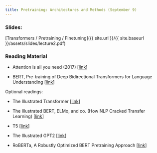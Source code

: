 ```yaml
---
title: Pretraining: Architectures and Methods (September 9)
---
```


### Slides: 

[Transformers / Pretraining / Finetuning]({{ site.url }}/{{ site.baseurl }}/assets/slides/lecture2.pdf)

### Reading Material 
- Attention is all you need (2017) [[link](https://arxiv.org/abs/1706.03762)]

- BERT, Pre-training of Deep Bidirectional Transformers for Language Understanding  [[link](https://arxiv.org/abs/1810.04805)]

Optional readings:
- The Illustrated Transformer [[link](https://jalammar.github.io/illustrated-transformer/)]

- The Illustrated BERT, ELMo, and co. (How NLP Cracked Transfer Learning) [[link](https://jalammar.github.io/illustrated-bert/)]

- T5 [[link](https://arxiv.org/abs/1910.10683)]

- The Illustrated GPT2 [[link]()]

- RoBERTa, A Robustly Optimized BERT Pretraining Approach  [[link](https://arxiv.org/abs/1907.11692)]

